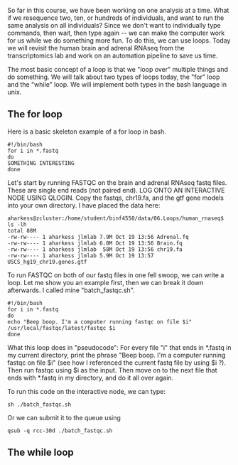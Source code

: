 So far in this course, we have been working on one analysis at a time. What if we resequence two, ten, or hundreds of individuals, and want to run the same analysis on all individuals? Since we don't want to individually type commands, then wait, then type again -- we can make the computer work for us while we do something more fun. To do this, we can use loops. Today we will revisit the human brain and adrenal RNAseq from the transcriptomics lab and work on an automation pipeline to save us time. 

The most basic concept of a loop is that we "loop over" multiple things and do something. We will talk about two types of loops today, the "for" loop and the "while" loop. We will implement both types in the bash language in unix. 

## The for loop

Here is a basic skeleton example of a for loop in bash.

    #!/bin/bash
    for i in *.fastq
    do
    SOMETHING INTERESTING
    done
    

Let's start by running FASTQC on the brain and adrenal RNAseq fastq files. These are single end reads (not paired end). LOG ONTO AN INTERACTIVE NODE USING QLOGIN. Copy the fastqs, chr19.fa, and the gtf gene models into your own directory. I have placed the data here:

    aharkess@zcluster:/home/student/binf4550/data/06.Loops/human_rnaseq$ ls -lh
    total 88M
    -rw-rw---- 1 aharkess jlmlab 7.9M Oct 19 13:56 Adrenal.fq
    -rw-rw---- 1 aharkess jlmlab 6.0M Oct 19 13:56 Brain.fq
    -rw-rw---- 1 aharkess jlmlab  58M Oct 19 13:56 chr19.fa
    -rw-rw---- 1 aharkess jlmlab 5.9M Oct 19 13:57 USCS_hg19_chr19.genes.gtf

To run FASTQC on both of our fastq files in one fell swoop, we can write a loop. Let me show you an example first, then we can break it down afterwards. I called mine "batch_fastqc.sh".

    #!/bin/bash
    for i in *.fastq
    do
    echo "Beep boop. I'm a computer running fastqc on file $i"
    /usr/local/fastqc/latest/fastqc $i
    done

What this loop does in "pseudocode": For every file "i" that ends in *.fastq in my current directory, print the phrase "Beep boop. I'm a computer running fastqc on file $i" (see how I referenced the current fastq file by using $i ?). Then run fastqc using $i as the input. Then move on to the next file that ends with *.fastq in my directory, and do it all over again.

To run this code on the interactive node, we can type:

    sh ./batch_fastqc.sh

Or we can submit it to the queue using 

    qsub -q rcc-30d ./batch_fastqc.sh

## The while loop